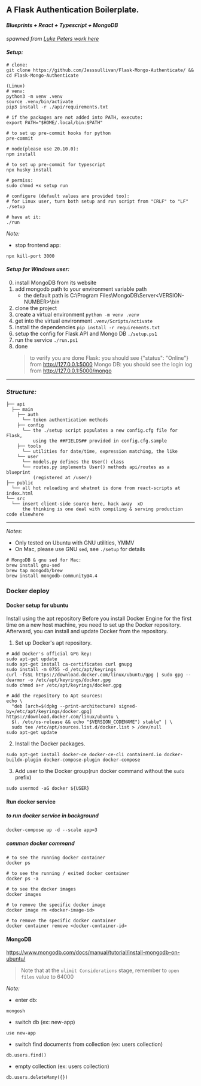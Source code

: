 ## A Flask Authentication Boilerplate.

#### _Blueprints + React + Typescript + MongoDB_

_spawned from_ [_Luke Peters work here_](https://github.com/LukePeters/flask-mongo-api-boilerplate)

#### _Setup:_

```shell
# clone:
git clone https://github.com/Jesssullivan/Flask-Mongo-Authenticate/ && cd Flask-Mongo-Authenticate

(Linux)
# venv:
python3 -m venv .venv
source .venv/bin/activate
pip3 install -r ./api/requirements.txt

# if the packages are not added into PATH, execute:
export PATH="$HOME/.local/bin:$PATH"

# to set up pre-commit hooks for python
pre-commit

# node(please use 20.10.0):
npm install

# to set up pre-commit for typescript
npx husky install

# permiss:
sudo chmod +x setup run

# configure (default values are provided too):
# for Linux user, turn both setup and run script from "CRLF" to "LF"
./setup

# have at it:
./run
```

_Note:_

- stop frontend app:

```shell
npx kill-port 3000
```

#### _Setup for Windows user:_

0. install MongoDB from its website
1. add mongodb path to your environment variable path
   - the default path is C:\Program Files\MongoDB\Server\<VERSION-NUMBER>\bin
2. clone the project
3. create a virtual environment `python -m venv .venv`
4. get into the virtual environment `.venv/Scripts/activate`
5. install the dependencies `pip install -r requirements.txt`
6. setup the config for Flask API and Mongo DB `./setup.ps1`
7. run the service `./run.ps1`
8. done
   > to verify you are done
   > Flask: you should see {"status": "Online"} from http://127.0.0.1:5000
   > Mongo DB: you should see the login log from http://127.0.0.1:5000/mongo

---

### _Structure:_

```console
├── api
  ├── main
    ├── auth
      └── token authentication methods
    ├── config
      └── the ./setup script populates a new config.cfg file for Flask,
          using the ##FIELDS## provided in config.cfg.sample
    ├── tools
      └── utilities for date/time, expression matching, the like
    └── user
      └── models.py defines the User() class
      └── routes.py implements User() methods api/routes as a blueprint
          (registered at /user/)
├── public
  └── all hot reloading and whatnot is done from react-scripts at index.html
└── src
  └── insert client-side source here, hack away  xD
      the thinking is one deal with compiling & serving production code elsewhere
```

---

_Notes:_

- Only tested on Ubuntu with GNU utilities, YMMV
- On Mac, please use GNU `sed`, see `./setup` for details

```
# MongoDB & gnu sed for Mac:
brew install gnu-sed
brew tap mongodb/brew
brew install mongodb-community@4.4
```

### Docker deploy

#### Docker setup for ubuntu

Install using the apt repository
Before you install Docker Engine for the first time on a new host machine, you need to set up the Docker repository. Afterward, you can install and update Docker from the repository.

1. Set up Docker's apt repository.

```shell
# Add Docker's official GPG key:
sudo apt-get update
sudo apt-get install ca-certificates curl gnupg
sudo install -m 0755 -d /etc/apt/keyrings
curl -fsSL https://download.docker.com/linux/ubuntu/gpg | sudo gpg --dearmor -o /etc/apt/keyrings/docker.gpg
sudo chmod a+r /etc/apt/keyrings/docker.gpg

# Add the repository to Apt sources:
echo \
  "deb [arch=$(dpkg --print-architecture) signed-by=/etc/apt/keyrings/docker.gpg] https://download.docker.com/linux/ubuntu \
  $(. /etc/os-release && echo "$VERSION_CODENAME") stable" | \
  sudo tee /etc/apt/sources.list.d/docker.list > /dev/null
sudo apt-get update
```

2. Install the Docker packages.

```shell
sudo apt-get install docker-ce docker-ce-cli containerd.io docker-buildx-plugin docker-compose-plugin docker-compose
```

3. Add user to the Docker group(run docker command without the `sudo` prefix)

```shell
sudo usermod -aG docker ${USER}
```

#### Run docker service

##### to run docker service in background

```shell
docker-compose up -d --scale app=3
```

##### common docker command

```shell
# to see the running docker container
docker ps

# to see the running / exited docker container
docker ps -a

# to see the docker images
docker images

# to remove the specific docker image
docker image rm <docker-image-id>

# to remove the specific docker container
docker container remove <docker-container-id>
```

#### MongoDB

https://www.mongodb.com/docs/manual/tutorial/install-mongodb-on-ubuntu/

> Note that at the `ulimit Considerations` stage, remember to `open files` value to 64000

_Note:_

- enter db:

```shell
mongosh
```

- switch db (ex: new-app)

```shell
use new-app
```

- switch find documents from collection (ex: users collection)

```shell
db.users.find()
```

- empty collection (ex: users collection)

```shell
db.users.deleteMany({})
```
